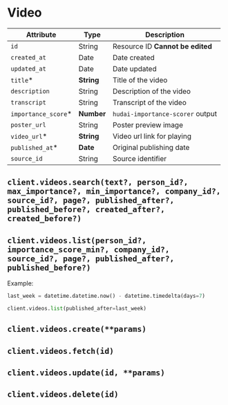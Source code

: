 # Video

| Attribute | Type | Description |
| --------- | ---- | ----------- |
| `id`               | String         | Resource ID **Cannot be edited** |
| `created_at`       | Date           | Date created |
| `updated_at`       | Date           | Date updated |
| `title`*           | **String**     | Title of the video |
| `description`      | String         | Description of the video |
| `transcript`       | String         | Transcript of the video |
| `importance_score`*| **Number**     | `hudai-importance-scorer` output |
| `poster_url`       | String         | Poster preview image   |
| `video_url`*       | **String**     | Video url link for playing  |
| `published_at`*    | **Date**       | Original publishing date |
| `source_id`        | String         | Source identifier |

## `client.videos.search(text?, person_id?, max_importance?, min_importance?, company_id?, source_id?, page?, published_after?, published_before?, created_after?, created_before?)`

## `client.videos.list(person_id?, importance_score_min?, company_id?, source_id?, page?, published_after?, published_before?)`

Example:

```python
last_week = datetime.datetime.now() - datetime.timedelta(days=7)

client.videos.list(published_after=last_week)
```

## `client.videos.create(**params)`

## `client.videos.fetch(id)`

## `client.videos.update(id, **params)`

## `client.videos.delete(id)`
